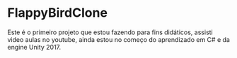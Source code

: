 # FlappyBirdClone
Este é o primeiro projeto que estou fazendo para fins didáticos, assisti video aulas no youtube, ainda estou no começo do aprendizado em C# e da engine Unity 2017.